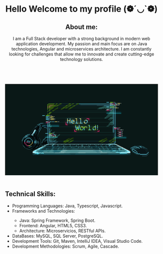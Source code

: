 <meta charset="UTF-8">
<meta name="viewport" content="width=device-width, initial-scale=1.0">
<link rel="stylesheet" href="style.css">

<body>
    <header>
        <h1>Hello Welcome to my profile (❁´◡`❁)</h1>
        <h2>About me:</h2>
        <p>
            I am a Full Stack developer with a strong background in modern web application development. My passion and
            main
            focus are on Java technologies, Angular and microservices architecture. I am constantly looking for
            challenges
            that allow me to innovate and create cutting-edge technology solutions.
        </p>
    </header>
    <br>
    <div class="col-sm-4 objetfitcover">
        <img style="width: 650px; height: 300px; object-fit: cover;" src="holamundo.gif" alt="Foto de presentación">
    </div>
    <br>
    <h2>Technical Skills:</h2>
    <ul>
        <li>Programming Languages: Java, Typescript, Javascript.</li>
        <li>Frameworks and Technologies:</li>
        <ul>
            <li>Java: Spring Framework, Spring Boot.</li>
            <li>Frontend: Angular, HTML5, CSS3.</li>
            <li>Architecture: Microservicios, RESTful APIs.</li>
        </ul>
        <li>DataBases: MySQL, SQL Server, PostgreSQL.</li>
        <li>Development Tools: Git, Maven, IntelliJ IDEA, Visual Studio Code.</li>
        <li>Development Methodologies: Scrum, Agile, Cascade.</li>
    </ul>
</body>
